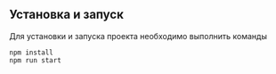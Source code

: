 ## Установка и запуск
Для установки и запуска проекта необходимо выполнить команды

```
npm install
npm run start
```
